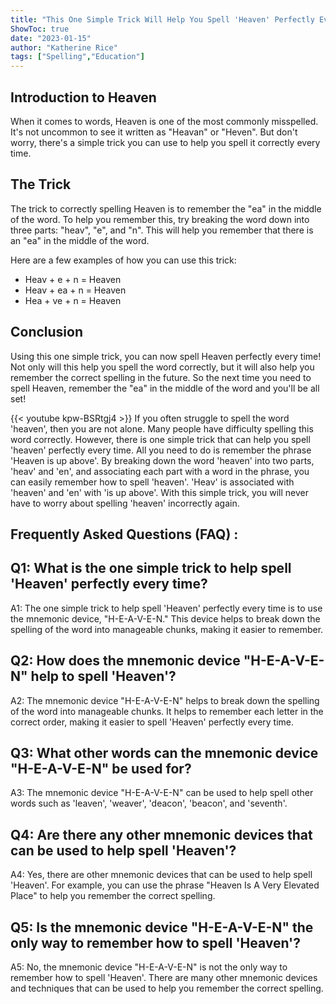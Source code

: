 ```yaml
---
title: "This One Simple Trick Will Help You Spell 'Heaven' Perfectly Every Time!"
ShowToc: true 
date: "2023-01-15"
author: "Katherine Rice" 
tags: ["Spelling","Education"]
---
```

## Introduction to Heaven

When it comes to words, Heaven is one of the most commonly misspelled. It's not uncommon to see it written as "Heavan" or "Heven". But don't worry, there's a simple trick you can use to help you spell it correctly every time.

## The Trick

The trick to correctly spelling Heaven is to remember the "ea" in the middle of the word. To help you remember this, try breaking the word down into three parts: "heav", "e", and "n". This will help you remember that there is an "ea" in the middle of the word.

Here are a few examples of how you can use this trick:

- Heav + e + n = Heaven
- Heav + ea + n = Heaven
- Hea + ve + n = Heaven

## Conclusion

Using this one simple trick, you can now spell Heaven perfectly every time! Not only will this help you spell the word correctly, but it will also help you remember the correct spelling in the future. So the next time you need to spell Heaven, remember the "ea" in the middle of the word and you'll be all set!

{{< youtube kpw-BSRtgj4 >}} 
If you often struggle to spell the word 'heaven', then you are not alone. Many people have difficulty spelling this word correctly. However, there is one simple trick that can help you spell 'heaven' perfectly every time. All you need to do is remember the phrase 'Heaven is up above'. By breaking down the word 'heaven' into two parts, 'heav' and 'en', and associating each part with a word in the phrase, you can easily remember how to spell 'heaven'. 'Heav' is associated with 'heaven' and 'en' with 'is up above'. With this simple trick, you will never have to worry about spelling 'heaven' incorrectly again.

## Frequently Asked Questions (FAQ) :
## Q1: What is the one simple trick to help spell 'Heaven' perfectly every time?

A1: The one simple trick to help spell 'Heaven' perfectly every time is to use the mnemonic device, "H-E-A-V-E-N." This device helps to break down the spelling of the word into manageable chunks, making it easier to remember.

## Q2: How does the mnemonic device "H-E-A-V-E-N" help to spell 'Heaven'?

A2: The mnemonic device "H-E-A-V-E-N" helps to break down the spelling of the word into manageable chunks. It helps to remember each letter in the correct order, making it easier to spell 'Heaven' perfectly every time.

## Q3: What other words can the mnemonic device "H-E-A-V-E-N" be used for?

A3: The mnemonic device "H-E-A-V-E-N" can be used to help spell other words such as 'leaven', 'weaver', 'deacon', 'beacon', and 'seventh'.

## Q4: Are there any other mnemonic devices that can be used to help spell 'Heaven'?

A4: Yes, there are other mnemonic devices that can be used to help spell 'Heaven'. For example, you can use the phrase "Heaven Is A Very Elevated Place" to help you remember the correct spelling.

## Q5: Is the mnemonic device "H-E-A-V-E-N" the only way to remember how to spell 'Heaven'?

A5: No, the mnemonic device "H-E-A-V-E-N" is not the only way to remember how to spell 'Heaven'. There are many other mnemonic devices and techniques that can be used to help you remember the correct spelling.





